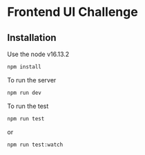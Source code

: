 # Frontend UI Challenge

## Installation

Use the node v16.13.2

```bash
npm install
```

To run the server

```bash
npm run dev
```

To run the test

```bash
npm run test
```

or

```bash
npm run test:watch
```
